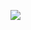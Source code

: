 [![](https://github.com/fiji/Colour_Deconvolution/actions/workflows/build-main.yml/badge.svg)](https://github.com/fiji/Colour_Deconvolution/actions/workflows/build-main.yml)

